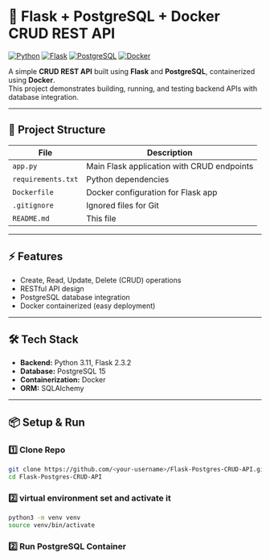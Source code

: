 # 🚀 Flask + PostgreSQL + Docker CRUD REST API
[![Python](https://img.shields.io/badge/Python-3.11-blue?logo=python&logoColor=white)](https://www.python.org/)
[![Flask](https://img.shields.io/badge/Flask-2.3.2-orange?logo=flask&logoColor=white)](https://flask.palletsprojects.com/)
[![PostgreSQL](https://img.shields.io/badge/PostgreSQL-15-blue?logo=postgresql&logoColor=white)](https://www.postgresql.org/)
[![Docker](https://img.shields.io/badge/Docker-24.0.5-blue?logo=docker&logoColor=white)](https://www.docker.com/)

A simple **CRUD REST API** built using **Flask** and **PostgreSQL**, containerized using **Docker**.  
This project demonstrates building, running, and testing backend APIs with database integration.

---

## 📂 Project Structure
| File | Description |
|------|-------------|
| `app.py` | Main Flask application with CRUD endpoints |
| `requirements.txt` | Python dependencies |
| `Dockerfile` | Docker configuration for Flask app |
| `.gitignore` | Ignored files for Git |
| `README.md` | This file |

---

## ⚡ Features
- Create, Read, Update, Delete (CRUD) operations  
- RESTful API design  
- PostgreSQL database integration  
- Docker containerized (easy deployment)  

---

## 🛠 Tech Stack
- **Backend:** Python 3.11, Flask 2.3.2  
- **Database:** PostgreSQL 15  
- **Containerization:** Docker  
- **ORM:** SQLAlchemy  

---

## 📦 Setup & Run

### 1️⃣ Clone Repo
```bash
git clone https://github.com/<your-username>/Flask-Postgres-CRUD-API.git
cd Flask-Postgres-CRUD-API
```
### 2️⃣ virtual environment set and activate it
```bash
python3 -m venv venv
source venv/bin/activate
```
### 2️⃣ Run PostgreSQL Container
```bash
